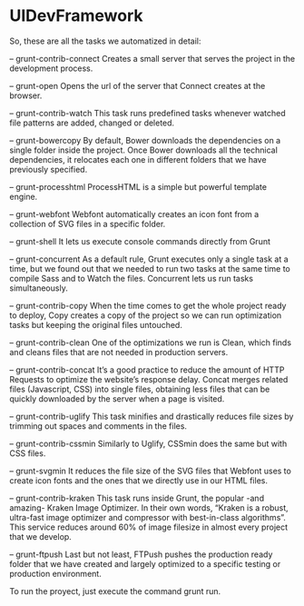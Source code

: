 UIDevFramework
==============

So, these are all the tasks we automatized in detail:


– grunt-contrib-connect
Creates a small server that serves the project in the development process.

– grunt-open
Opens the url of the server that Connect creates at the browser.

– grunt-contrib-watch
This task runs predefined tasks whenever watched file patterns are added, changed or deleted.

– grunt-bowercopy
By default, Bower downloads the dependencies on a single folder inside the project. Once Bower downloads all the technical dependencies, it relocates each one in different folders that we have previously specified.

– grunt-processhtml
ProcessHTML is a simple but powerful template engine.

– grunt-webfont
Webfont automatically creates an icon font from a collection of SVG files in a specific folder.

– grunt-shell
It lets us execute console commands directly from Grunt

– grunt-concurrent
As a default rule, Grunt executes only a single task at a time, but we found out that we needed to run two tasks at the same time to compile Sass and to Watch the files. Concurrent lets us run tasks simultaneously.

– grunt-contrib-copy
When the time comes to get the whole project ready to deploy, Copy creates a copy of the project so we can run optimization tasks but keeping the original files untouched.

– grunt-contrib-clean
One of the optimizations we run is Clean, which finds and cleans files that are not needed in production servers.

– grunt-contrib-concat
It’s a good practice to reduce the amount of HTTP Requests to optimize the website’s response delay. Concat merges related files (Javascript, CSS) into single files, obtaining less files that can be quickly downloaded by the server when a page is visited.

– grunt-contrib-uglify
This task minifies and drastically reduces file sizes by trimming out spaces and comments in the files.

– grunt-contrib-cssmin
Similarly to Uglify, CSSmin does the same but with CSS files.

– grunt-svgmin
It reduces the file size of the SVG files that Webfont uses to create icon fonts and the ones that we directly use in our HTML files.

– grunt-contrib-kraken
This task runs inside Grunt, the popular -and amazing- Kraken Image Optimizer. In their own words, “Kraken is a robust, ultra-fast image optimizer and compressor with best-in-class algorithms”. This service reduces around 60% of image filesize in almost every project that we develop.

– grunt-ftpush
Last but not least, FTPush pushes the production ready folder that we have created and largely optimized to a specific testing or production environment.


To run the proyect, just execute the command grunt run.
